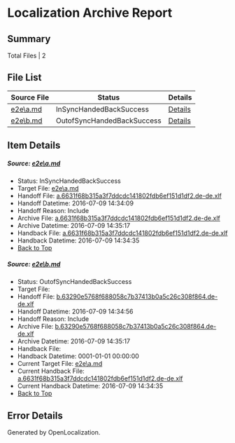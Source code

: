 # <a name='report-top'></a> Localization Archive Report

## Summary
 Total Files | 2

## File List
 Source File | Status | Details 
 ----------- | ------ | ------- 
 [e2e\a.md](https://github.com/OpenLocalizationTestOrg/oltest/blob/e33bd2ab5c084e0c4e2d1b762afa866a3f8b7f07/e2e/a.md) | InSyncHandedBackSuccess | [Details](#f5b2f861341da97a1fe34a232b575477092757181)
 [e2e\b.md](https://github.com/OpenLocalizationTestOrg/oltest/blob/ae7bb46ef50dec7622849856c573b941b6cf7045/e2e/b.md) | OutofSyncHandedBackSuccess | [Details](#4fa87ff8ce1ba348ae39760fc5a07dd9694b6f6b2)

## Item Details
##### <a name='f5b2f861341da97a1fe34a232b575477092757181'></a> Source: [e2e\a.md](https://github.com/OpenLocalizationTestOrg/oltest/blob/e33bd2ab5c084e0c4e2d1b762afa866a3f8b7f07/e2e/a.md)
* Status: InSyncHandedBackSuccess
* Target File: [e2e\a.md](https://github.com/OpenLocalizationTestOrg/oltest-dede-fly/blob/f90875e34394b51aab4265875e18af834ea8868e/e2e/a.md)
* Handoff File: [a.6631f68b315a3f7ddcdc141802fdb6ef151d1df2.de-de.xlf](https://github.com/OpenLocalizationTestOrg/olhandoff-e2e/blob/227b3c1c084a26ae9478fa85d484aaf9b08aa1fb/ol-handoff/OpenLocalizationTestOrg/oltest-dede-fly/ci/ht/a.6631f68b315a3f7ddcdc141802fdb6ef151d1df2.de-de.xlf)
* Handoff Datetime: 2016-07-09 14:34:09
* Handoff Reason: Include
* Archive File: [a.6631f68b315a3f7ddcdc141802fdb6ef151d1df2.de-de.xlf](https://github.com/OpenLocalizationTestOrg/olhandoff-e2e/blob/b625b18400e3ae368266e012166d079e3661850c/ol-archive/OpenLocalizationTestOrg/oltest-dede-fly/ci/ht/a.6631f68b315a3f7ddcdc141802fdb6ef151d1df2.de-de.xlf)
* Archive Datetime: 2016-07-09 14:35:17
* Handback File: [a.6631f68b315a3f7ddcdc141802fdb6ef151d1df2.de-de.xlf](https://github.com/OpenLocalizationTestOrg/olhandback-e2e/blob/86882a8600a6273154027458ba05a0bf13e63d3c/ol-handback/OpenLocalizationTestOrg/oltest-dede-fly/ci/ht/a.6631f68b315a3f7ddcdc141802fdb6ef151d1df2.de-de.xlf)
* Handback Datetime: 2016-07-09 14:34:35
* [Back to Top](#report-top)

##### <a name='4fa87ff8ce1ba348ae39760fc5a07dd9694b6f6b2'></a> Source: [e2e\b.md](https://github.com/OpenLocalizationTestOrg/oltest/blob/ae7bb46ef50dec7622849856c573b941b6cf7045/e2e/b.md)
* Status: OutofSyncHandedBackSuccess
* Target File: 
* Handoff File: [b.63290e5768f688058c7b37413b0a5c26c308f864.de-de.xlf](https://github.com/OpenLocalizationTestOrg/olhandoff-e2e/blob/64d34b2eed387cb1af719a87db5e1fbfcd64b999/ol-handoff/OpenLocalizationTestOrg/oltest-dede-fly/ci/ht/b.63290e5768f688058c7b37413b0a5c26c308f864.de-de.xlf)
* Handoff Datetime: 2016-07-09 14:34:56
* Handoff Reason: Include
* Archive File: [b.63290e5768f688058c7b37413b0a5c26c308f864.de-de.xlf](https://github.com/OpenLocalizationTestOrg/olhandoff-e2e/blob/b625b18400e3ae368266e012166d079e3661850c/ol-archive/OpenLocalizationTestOrg/oltest-dede-fly/ci/ht/b.63290e5768f688058c7b37413b0a5c26c308f864.de-de.xlf)
* Archive Datetime: 2016-07-09 14:35:17
* Handback File: 
* Handback Datetime: 0001-01-01 00:00:00
* Current Target File: [e2e\a.md](https://github.com/OpenLocalizationTestOrg/oltest-dede-fly/blob/f90875e34394b51aab4265875e18af834ea8868e/e2e/a.md)
* Current Handback File: [a.6631f68b315a3f7ddcdc141802fdb6ef151d1df2.de-de.xlf](https://github.com/OpenLocalizationTestOrg/olhandback-e2e/blob/86882a8600a6273154027458ba05a0bf13e63d3c/ol-handback/OpenLocalizationTestOrg/oltest-dede-fly/ci/ht/a.6631f68b315a3f7ddcdc141802fdb6ef151d1df2.de-de.xlf)
* Current Handback Datetime: 2016-07-09 14:34:35
* [Back to Top](#report-top)


## Error Details

Generated by OpenLocalization.
